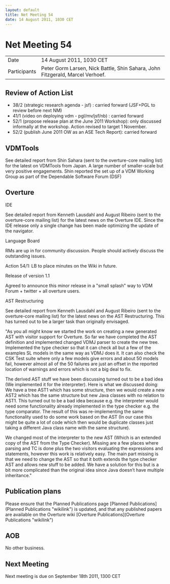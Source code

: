 ```yaml
---
layout: default
title: Net Meeting 54
date: 14 August 2011, 1030 CET
---
```


<script src="http://code.jquery.com/jquery-1.11.1.min.js">
</script>
<script src="/javascripts/edit.js"></script>
<script>setEditButonNm();</script>

# Net Meeting 54

|||
|---|---|
| Date | 14 August 2011, 1030 CET |
| Participants | Peter Gorm Larsen, Nick Battle, Shin Sahara, John Fitzgerald, Marcel Verhoef. |

Review of Action List
---------------------

-   38/2 (strategic research agenda - jsf) : carried forward (JSF+PGL to
    review before next NM)
-   41/1 (video on deploying vdm - pgl/mv/jsf/nb) : carried forward
-   52/1 (propose release plan at the June 2011 Workshop): only
    discussed informally at the workshop. Action revised to target 1
    November.
-   52/2 (publish June 2011 OW as an ASE Tech Report): carried forward

VDMTools
--------

See detailed report from Shin Sahara (sent to the overture-core mailing
list) for the latest on VDMTools from Japan. A large number of
smaller-scale but very positive engagements. Shin reported the set up of
a VDM Working Group as part of the Dependable Software Forum (DSF)

Overture
--------

IDE

See detailed report from Kenneth Lausdahl and August Ribeiro (sent to
the overture-core mailing list) for the latest news on the Overture IDE.
Since the IDE release only a single change has been made optimizing the
update of the navigator.

Language Board

RMs are up in for community discussion. People should actively discuss
the outstanding issues.

Action 54/1: LB to place minutes on the Wiki in future.

Release of version 1.1

Agreed to announce this minor release in a "small splash" way to VDM
Forum + twitter + all overture users.

AST Restructuring

See detailed report from Kenneth Lausdahl and August Ribeiro (sent to
the overture-core mailing list) for the latest news on the AST
Restructuring. This has turned out to be a larger task than originally
envisaged.

"As you all might know we started the work on creating a new generated
AST with visitor support for Overture. So far we have completed the AST
definition and implemented changed VDMJ parser to create the new tree.
Implemented the type checker so that it can check all but a few of the
examples SL models in the same way as VDMJ does it. It can also check
the CSK Test suite where only a few models give errors and about 50
models fail, however almost all of the 50 failures are just an offset in
the reported location of warnings and errors which is not a big deal to
fix.

The derived AST stuff we have been discussing turned out to be a bad
idea (We implemented it for the interpreter). Here is what we discussed
doing: We have a tree AST1 which has some structure, then we would
create a new AST2 which has the same structure but new Java classes with
no relation to AST1. This turned out to be a bad idea because e.g. the
interpreter would need some functionality already implemented in the
type checker e.g. the type comparator. The result of this was
re-implementing the same functionality used to do some work based on the
AST (In our case this might be quite a lot of code which then would be
duplicate classes just taking a different Java class name with the same
structure).

We changed most of the interpreter to the new AST (Which is an extended
copy of the AST from the Type Checker). Missing are a few places where
parsing and TC is done plus the two visitors evaluating the expressions
and statements, however this work is relatively easy. The main part
missing is that we need to change the AST so that it both extends the
type checker AST and allows new stuff to be added. We have a solution
for this but is a bit more complicated than the original idea since Java
doesn’t have multiple inheritance."

Publication plans
-----------------

Please ensure that the Planned Publications page [Planned
Publications](Planned Publications "wikilink") is updated, and that any
published papers are available on the Overture wiki [Overture
Publications](Overture Publications "wikilink")

AOB
---

No other business.

Next Meeting
------------

Next meeting is due on September 18th 2011, 1300 CET

   <div id="edit_page_div"></div>
